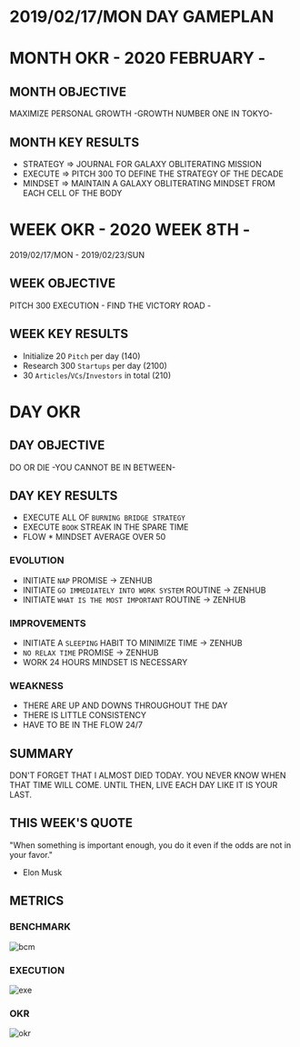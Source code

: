 # 2019/02/17/MON DAY GAMEPLAN

# MONTH OKR - 2020 FEBRUARY -

## MONTH OBJECTIVE

MAXIMIZE PERSONAL GROWTH -GROWTH NUMBER ONE IN TOKYO-

## MONTH KEY RESULTS

- STRATEGY => JOURNAL FOR GALAXY OBLITERATING MISSION
- EXECUTE => PITCH 300 TO DEFINE THE STRATEGY OF THE DECADE
- MINDSET => MAINTAIN A GALAXY OBLITERATING MINDSET FROM EACH CELL OF THE BODY

# WEEK OKR - 2020 WEEK 8TH -

2019/02/17/MON - 2019/02/23/SUN

## WEEK OBJECTIVE

PITCH 300 EXECUTION - FIND THE VICTORY ROAD -

## WEEK KEY RESULTS

- Initialize 20 `Pitch` per day (140)
- Research 300 `Startups` per day (2100)
- 30 `Articles`/`VCs`/`Investors` in total (210)

# DAY OKR

## DAY OBJECTIVE

DO OR DIE -YOU CANNOT BE IN BETWEEN-

## DAY KEY RESULTS

- EXECUTE ALL OF `BURNING BRIDGE STRATEGY`
- EXECUTE `BOOK` STREAK IN THE SPARE TIME
- FLOW \* MINDSET AVERAGE OVER 50

### EVOLUTION

- INITIATE `NAP` PROMISE -> ZENHUB
- INITIATE `GO IMMEDIATELY INTO WORK SYSTEM` ROUTINE -> ZENHUB
- INITIATE `WHAT IS THE MOST IMPORTANT` ROUTINE -> ZENHUB

### IMPROVEMENTS

- INITIATE A `SLEEPING` HABIT TO MINIMIZE TIME -> ZENHUB
- `NO RELAX TIME` PROMISE -> ZENHUB
- WORK 24 HOURS MINDSET IS NECESSARY

### WEAKNESS

- THERE ARE UP AND DOWNS THROUGHOUT THE DAY
- THERE IS LITTLE CONSISTENCY
- HAVE TO BE IN THE FLOW 24/7

## SUMMARY

DON'T FORGET THAT I ALMOST DIED TODAY.
YOU NEVER KNOW WHEN THAT TIME WILL COME.
UNTIL THEN, LIVE EACH DAY LIKE IT IS YOUR LAST.

## THIS WEEK'S QUOTE

"When something is important enough, you do it even if the odds are not in your favor."

- Elon Musk

## METRICS

### BENCHMARK

![bcm](https://docs.google.com/spreadsheets/d/e/2PACX-1vTpPWIAMTPfc-oKNewk1rz-IaLbIaBbYkntFbdDdH0vzeTMDLjzjPofa-U7Oq78bC5yWef3IJIJLQTt/pubchart?oid=777042324&format=image)

### EXECUTION

![exe](https://docs.google.com/spreadsheets/d/e/2PACX-1vSuOkMBga9caCj_-s5lCUpKAm_g709LCRHKXl1jlhRcQzJAA9hV7hijS-_kirwCgAH63fAOkKQ7a2PU/pubchart?oid=424799271&format=image)

### OKR

![okr](https://docs.google.com/spreadsheets/d/e/2PACX-1vQaIxVOhcTO9eL02wk2MaBiuWaxTblpsRkyjCjXV1HvozE_RHMsvMucpmmnw-PLkoBHvXUwpe_GHjNU/pubchart?oid=1541853998&format=image)
